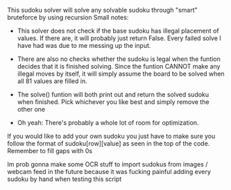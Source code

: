 This sudoku solver will solve any solvable sudoku
through "smart" bruteforce by using recursion
Small notes:

-   This solver does not check if the base sudoku has illegal
      placement of values. If there are, it will probably just
      return False. Every failed solve I have had was due
      to me messing up the input.

-   There are also no checks whether the sudoku is legal when
      the funtion decides that it is finished solving.
      Since the funtion CANNOT make any illegal moves by itself, it will
      simply assume the board to be solved when all 81 values are filled in.

-   The solve() funtion will both print out and return
      the solved sudoku when finished. Pick whichever you like best
      and simply remove the other one

-   Oh yeah: There's probably a whole lot of room for optimization.

If you would like to add your own sudoku you
just have to make sure you follow the format of
sudoku[row][value] as seen in the top of the code.
Remember to fill gaps with 0s

Im prob gonna make some OCR stuff to import sudokus from
images / webcam feed in the future because it was fucking
painful adding every sudoku by hand when testing this script
